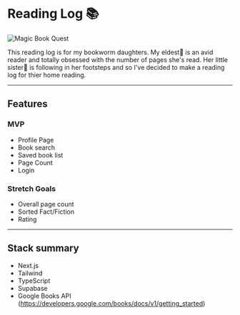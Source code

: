 # Reading Log 📚

![Magic Book Quest](https://github.com/HannahThor/reading-log-nextjs/assets/74144109/71c7975c-9917-4533-bb47-4385e5710f5c)

This reading log is for my bookworm daughters. My eldest🚀 is an avid reader and totally obsessed with the number of pages she's read. Her little sister🦄 is following in her footsteps and so I've decided to make a reading log for thier home reading.

---


## Features

### MVP

- Profile Page
- Book search
- Saved book list
- Page Count
- Login

### Stretch Goals

- Overall page count
- Sorted Fact/Fiction
- Rating

---

## Stack summary

- Next.js
- Tailwind
- TypeScript
- Supabase
- Google Books API (https://developers.google.com/books/docs/v1/getting_started)

